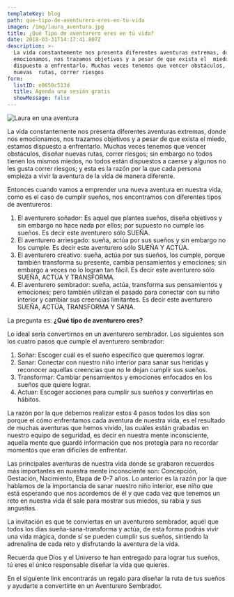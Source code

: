 ```yaml
---
templateKey: blog
path: que-tipo-de-aventurero-eres-en-tu-vida
imagen: /img/laura_aventura.jpg
title: ¿Qué Tipo de aventurero eres en tú vida?
date: 2018-03-31T14:17:41.807Z
description: >-
  La vida constantemente nos presenta diferentes aventuras extremas, donde nos
  emocionamos, nos trazamos objetivos y a pesar de que exista el  miedo, estamos
  dispuesto a enfrentarlo. Muchas veces tenemos que vencer obstáculos, diseñar
  nuevas  rutas, correr riesgos
form:
  listID: e0650c513d
  title: Agenda una sesión gratis
  showMessage: false
---
```


![Laura en una aventura](/img/laura_aventura.jpg)

La vida constantemente nos presenta diferentes aventuras extremas, donde nos emocionamos, nos trazamos objetivos y a pesar de que exista el miedo, estamos dispuesto a enfrentarlo. Muchas veces tenemos que vencer obstáculos, diseñar nuevas rutas, correr riesgos; sin embargo no todos tienen los mismos miedos, no todos están dispuestos a caerse y algunos no les gusta correr riesgos; y esta es la razón por la que cada persona empieza a vivir la aventura de la vida de manera diferente.

Entonces cuando vamos a emprender una nueva aventura en nuestra vida, como es el caso de cumplir sueños, nos encontramos con diferentes tipos de aventureros:

1. El aventurero soñador: Es aquel que plantea sueños, diseña objetivos y sin embargo no hace nada por ellos; por supuesto no cumple los sueños. Es decir este aventurero sólo SUEÑA.
2. El aventurero arriesgado: sueña, actúa por sus sueños y sin embargo no los cumple. Es decir este aventurero sólo SUEÑA Y ACTÚA.
3. El aventurero creativo: sueña, actúa por sus sueños, los cumple, porque también transforma su presente, cambia pensamientos y emociones; sin embargo a veces no lo logran tan fácil. Es decir este aventurero sólo SUEÑA, ACTÚA Y TRANSFORMA.
4. El aventurero sembrador: sueña, actúa, transforma sus pensamientos y emociones; pero también utilizan el pasado para conectar con su niño interior y cambiar sus creencias limitantes. Es decir este aventurero SUEÑA, ACTÚA, TRANSFORMA Y SANA.

La pregunta es: **¿Qué tipo de aventurero eres?**

Lo ideal sería convertirnos en un aventurero sembrador. Los siguientes son los cuatro pasos que cumple el aventurero sembrador:

1. Soñar: Escoger cuál es el sueño específico que queremos lograr.
2. Sanar: Conectar con nuestro niño interior para sanar sus heridas y reconocer aquellas creencias que no le dejan cumplir sus sueños.
3. Transformar: Cambiar pensamientos y emociones enfocados en los sueños que quiere lograr.
4. Actuar: Escoger acciones para cumplir sus sueños y convertirlas en hábitos.

La razón por la que debemos realizar estos 4 pasos todos los días son porque el cómo enfrentamos cada aventura de nuestra vida, es el resultado de muchas aventuras que hemos vivido, las cuáles están grabadas en nuestro equipo de seguridad, es decir en nuestra mente inconsciente, aquella mente que guardó información que nos protegía para no recordar momentos que eran difíciles de enfrentar.

Las principales aventuras de nuestra vida donde se grabaron recuerdos más importantes en nuestra mente inconsciente son: Concepción, Gestación, Nacimiento, Etapa de 0-7 años. Lo anterior es la razón por la que hablamos de la importancia de sanar nuestro niño interior, ese niño que está esperando que nos acordemos de él y que cada vez que tenemos un reto en nuestra vida él sale para mostrar sus miedos, su rabia y sus angustias.

La invitación es que te conviertas en un aventurero sembrador, aquél que todos los días sueña-sana-transforma y actúa, de esta forma podrás vivir una vida mágica, donde sí se pueden cumplir sus sueños, sintiendo la adrenalina de cada reto y disfrutando la aventura de la vida.

Recuerda que Dios y el Universo te han entregado para lograr tus sueños, tú eres el único responsable diseñar la vida que quieres.

En el siguiente link encontrarás un regalo para diseñar la ruta de tus sueños y ayudarte a convertirte en un Aventurero Sembrador.
